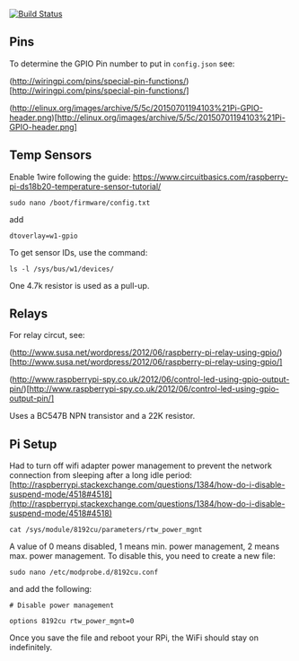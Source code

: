 [![Build Status](https://travis-ci.org/rally25rs/pibrew.svg?branch=master)](https://travis-ci.org/rally25rs/pibrew)

## Pins

To determine the GPIO Pin number to put in `config.json` see:

(http://wiringpi.com/pins/special-pin-functions/)[http://wiringpi.com/pins/special-pin-functions/]

(http://elinux.org/images/archive/5/5c/20150701194103%21Pi-GPIO-header.png)[http://elinux.org/images/archive/5/5c/20150701194103%21Pi-GPIO-header.png]

## Temp Sensors

Enable 1wire following the guide:
https://www.circuitbasics.com/raspberry-pi-ds18b20-temperature-sensor-tutorial/

```
sudo nano /boot/firmware/config.txt
```

add

```
dtoverlay=w1-gpio
```

To get sensor IDs, use the command:

```
ls -l /sys/bus/w1/devices/
```

One 4.7k resistor is used as a pull-up.

## Relays

For relay circut, see:

(http://www.susa.net/wordpress/2012/06/raspberry-pi-relay-using-gpio/)[http://www.susa.net/wordpress/2012/06/raspberry-pi-relay-using-gpio/]

(http://www.raspberrypi-spy.co.uk/2012/06/control-led-using-gpio-output-pin/)[http://www.raspberrypi-spy.co.uk/2012/06/control-led-using-gpio-output-pin/]

Uses a BC547B NPN transistor and a 22K resistor.

## Pi Setup

Had to turn off wifi adapter power management to prevent the network connection
from sleeping after a long idle period:
[http://raspberrypi.stackexchange.com/questions/1384/how-do-i-disable-suspend-mode/4518#4518](http://raspberrypi.stackexchange.com/questions/1384/how-do-i-disable-suspend-mode/4518#4518)

```
cat /sys/module/8192cu/parameters/rtw_power_mgnt
```

A value of 0 means disabled, 1 means min. power management, 2 means max. power
management. To disable this, you need to create a new file:

```
sudo nano /etc/modprobe.d/8192cu.conf
```

and add the following:

```
# Disable power management

options 8192cu rtw_power_mgnt=0
```

Once you save the file and reboot your RPi, the WiFi should stay on
indefinitely.
